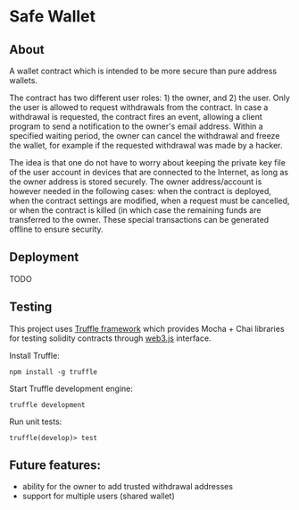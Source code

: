 
# Safe Wallet

## About
A wallet contract which is intended to be more secure than pure address wallets.

The contract has two different user roles: 1) the owner, and 2) the user.
Only the user is allowed to request withdrawals from the contract. In case
a withdrawal is requested, the contract fires an event, allowing a client
program to send a notification to the owner's email address. Within a specified
waiting period, the owner can cancel the withdrawal and freeze the wallet, for
example if the requested withdrawal was made by a hacker.

The idea is that one do not have to worry about keeping the private key file of
the user account in devices that are connected to the Internet, as long as the
owner address is stored securely. The owner address/account is however needed
in the following cases: when the contract is deployed, when the contract settings
are modified, when a request must be cancelled, or when the contract is killed
(in which case the remaining funds are transferred to the owner. These special
transactions can be generated offline to ensure security.

## Deployment

TODO

## Testing

This project uses [Truffle framework](http://truffleframework.com/) which 
provides Mocha + Chai libraries for testing solidity contracts through 
[web3.js](https://github.com/ethereum/web3.js/) interface.

Install Truffle:
```
npm install -g truffle
``` 

Start Truffle development engine:
```
truffle development
``` 

Run unit tests:
```
truffle(develop)> test
``` 

## Future features:
 - ability for the owner to add trusted withdrawal addresses
 - support for multiple users (shared wallet)